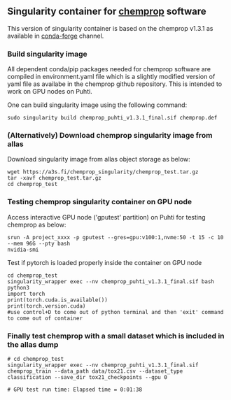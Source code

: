 ## Singularity container for [chemprop](https://github.com/chemprop/chemprop.git)  software
This version of singularity container is based on the chemprop v1.3.1 as available in [conda-forge](https://anaconda.org/conda-forge/chemprop/) channel.

### Build singularity image

All dependent conda/pip packages needed for chemprop software are  compiled in environment.yaml file which is a slightly modified version of yaml file as availabe in the chemprop github repository. This is intended to work on GPU nodes on Puhti.

One can build singularity image using the following command:

```
sudo singularity build chemprop_puhti_v1.3.1_final.sif chemprop.def

```
### (Alternatively) Download chemprop singularity image from allas
Download singularity image from allas object storage as below:
```
wget https://a3s.fi/chemprop_singularity/chemprop_test.tar.gz
tar -xavf chemprop_test.tar.gz 
cd chemprop_test
```

### Testing chemprop singularity container on GPU node

Access interactive GPU node ('gputest' partition) on Puhti for testing chemprop as below:

```
srun -A project_xxxx -p gputest --gres=gpu:v100:1,nvme:50 -t 15 -c 10 --mem 96G --pty bash
nvidia-smi
```

Test if pytorch is loaded properly inside the container on GPU node

```
cd chemprop_test
singularity_wrapper exec --nv chemprop_puhti_v1.3.1_final.sif bash
python3
import torch
print(torch.cuda.is_available())
print(torch.version.cuda)
#use control+D to come out of python terminal and then 'exit' command to come out of container

```

### Finally test chemprop with a small dataset which is included in the allas dump

```
# cd chemprop_test
singularity_wrapper exec --nv chemprop_puhti_v1.3.1_final.sif chemprop_train --data_path data/tox21.csv --dataset_type classification --save_dir tox21_checkpoints --gpu 0

# GPU test run time: Elapsed time = 0:01:38
```
